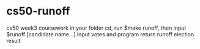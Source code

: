 # cs50-runoff
cs50 week3 coursework
in your folder cd, run $make runoff, then input $runoff [candidate name...]
input votes and program return runoff election result
